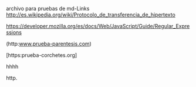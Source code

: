 archivo para pruebas de md-Links
http://es.wikipedia.org/wiki/Protocolo_de_transferencia_de_hipertexto


https://developer.mozilla.org/es/docs/Web/JavaScript/Guide/Regular_Expressions


(http:www.prueba-parentesis.com)

[https:prueba-corchetes.org]


hhhh

http.
